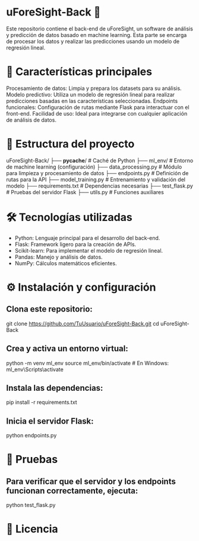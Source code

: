 # uForeSight-Back 🎯

Este repositorio contiene el back-end de uForeSight, un software de análisis y predicción de datos basado en machine learning. Esta parte se encarga de procesar los datos y realizar las predicciones usando un modelo de regresión lineal.

# 🚀 Características principales

Procesamiento de datos: Limpia y prepara los datasets para su análisis.
Modelo predictivo: Utiliza un modelo de regresión lineal para realizar predicciones basadas en las características seleccionadas.
Endpoints funcionales: Configuración de rutas mediante Flask para interactuar con el front-end.
Facilidad de uso: Ideal para integrarse con cualquier aplicación de análisis de datos.

# 📂 Estructura del proyecto

uForeSight-Back/
├── __pycache__/          # Caché de Python
├── ml_env/               # Entorno de machine learning (configuración)
├── data_processing.py    # Módulo para limpieza y procesamiento de datos
├── endpoints.py          # Definición de rutas para la API
├── model_training.py     # Entrenamiento y validación del modelo
├── requirements.txt      # Dependencias necesarias
├── test_flask.py         # Pruebas del servidor Flask
├── utils.py              # Funciones auxiliares

# 🛠️ Tecnologías utilizadas

- Python: Lenguaje principal para el desarrollo del back-end.
- Flask: Framework ligero para la creación de APIs.
- Scikit-learn: Para implementar el modelo de regresión lineal.
- Pandas: Manejo y análisis de datos.
- NumPy: Cálculos matemáticos eficientes.

# ⚙️ Instalación y configuración

## Clona este repositorio:

git clone https://github.com/TuUsuario/uForeSight-Back.git
cd uForeSight-Back

## Crea y activa un entorno virtual:

python -m venv ml_env
source ml_env/bin/activate  # En Windows: ml_env\Scripts\activate

## Instala las dependencias:

pip install -r requirements.txt

## Inicia el servidor Flask:

python endpoints.py

# 🧪 Pruebas

## Para verificar que el servidor y los endpoints funcionan correctamente, ejecuta:

python test_flask.py

# 📜 Licencia
